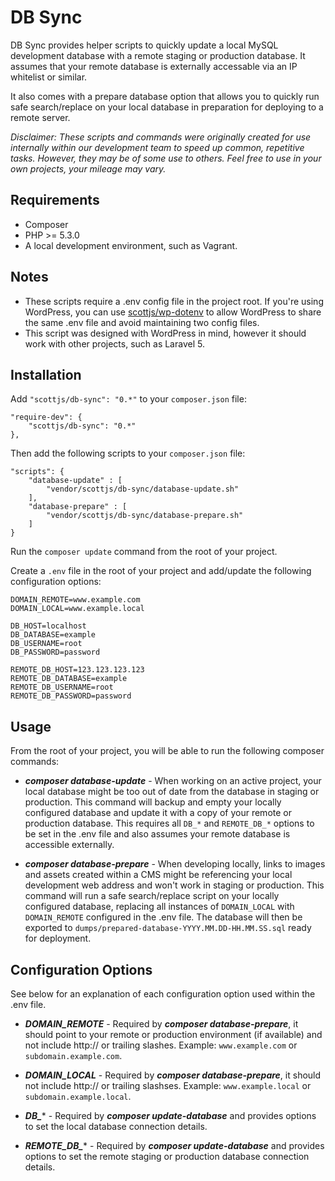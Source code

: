 # DB Sync

DB Sync provides helper scripts to quickly update a local MySQL development database with a remote staging or production database. It assumes that your remote database is externally accessable via an IP whitelist or similar.

It also comes with a prepare database option that allows you to quickly run safe search/replace on your local database in preparation for deploying to a remote server.

*Disclaimer: These scripts and commands were originally created for use internally within our development team to speed up common, repetitive tasks. However, they may be of some use to others. Feel free to use in your own projects, your mileage may vary.*

## Requirements

* Composer
* PHP >= 5.3.0
* A local development environment, such as Vagrant.

## Notes

* These scripts require a .env config file in the project root. If you're using WordPress, you can use [scottjs/wp-dotenv](https://github.com/scottjs/wp-dotenv) to allow WordPress to share the same .env file and avoid maintaining two config files.
* This script was designed with WordPress in mind, however it should work with other projects, such as Laravel 5.

## Installation

Add `"scottjs/db-sync": "0.*"` to your `composer.json` file:

```
"require-dev": {
	"scottjs/db-sync": "0.*"
},
```

Then add the following scripts to your `composer.json` file:

```
"scripts": {
	"database-update" : [
		"vendor/scottjs/db-sync/database-update.sh"
	],
	"database-prepare" : [
		"vendor/scottjs/db-sync/database-prepare.sh"
	]
}
```

Run the `composer update` command from the root of your project. 

Create a `.env` file in the root of your project and add/update the following configuration options:

```
DOMAIN_REMOTE=www.example.com
DOMAIN_LOCAL=www.example.local

DB_HOST=localhost
DB_DATABASE=example
DB_USERNAME=root
DB_PASSWORD=password

REMOTE_DB_HOST=123.123.123.123
REMOTE_DB_DATABASE=example
REMOTE_DB_USERNAME=root
REMOTE_DB_PASSWORD=password
```

## Usage

From the root of your project, you will be able to run the following composer commands:

* ***composer database-update*** - When working on an active project, your local database might be too out of date from the database in staging or production. This command will backup and empty your locally configured database and update it with a copy of your remote or production database. This requires all `DB_*` and `REMOTE_DB_*` options to be set in the .env file and also assumes your remote database is accessible externally.

* ***composer database-prepare*** - When developing locally, links to images and assets created within a CMS might be referencing your local development web address and won't work in staging or production. This command will run a safe search/replace script on your locally configured database, replacing all instances of `DOMAIN_LOCAL` with `DOMAIN_REMOTE` configured in the .env file. The database will then be exported to `dumps/prepared-database-YYYY.MM.DD-HH.MM.SS.sql` ready for deployment.

## Configuration Options

See below for an explanation of each configuration option used within the .env file.

* ***DOMAIN_REMOTE*** - Required by ***composer database-prepare***, it should point to your remote or production environment (if available) and not include http:// or trailing slashes. Example: `www.example.com` or `subdomain.example.com`.

* ***DOMAIN_LOCAL*** - Required by ***composer database-prepare***, it should not include http:// or trailing slashses. Example: `www.example.local` or `subdomain.example.local`.

* ***DB_**** - Required by ***composer update-database*** and provides options to set the local database connection details.

* ***REMOTE\_DB_**** - Required by ***composer update-database*** and provides options to set the remote staging or production database connection details.
